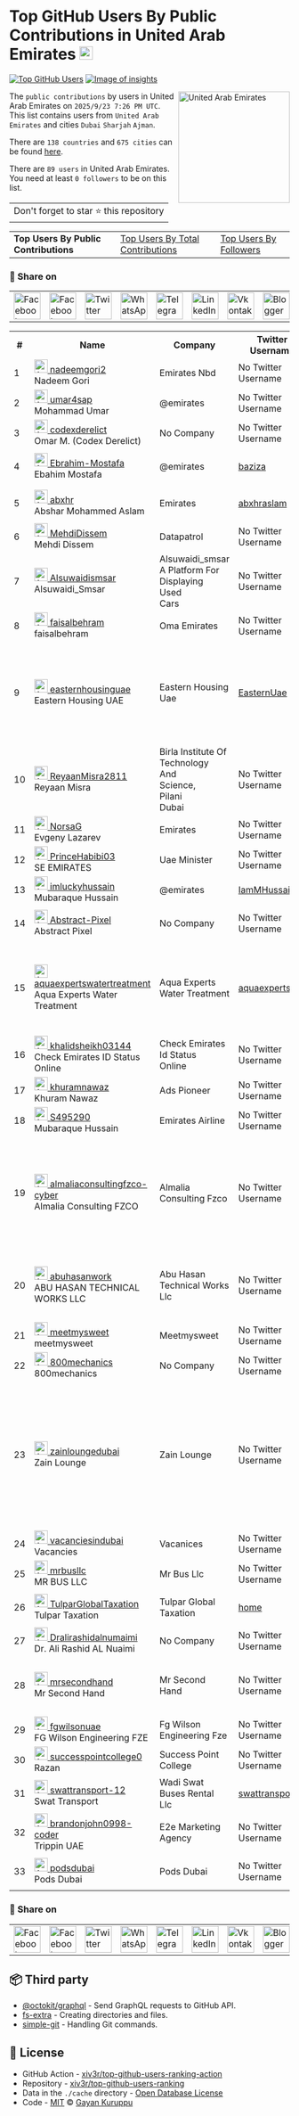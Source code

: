 # Top GitHub Users By Public Contributions in United Arab Emirates [<img alt="Image of insights" src="https://github.com/gayanvoice/insights/blob/master/graph/373383893/small/week.png" height="24">](https://github.com/gayanvoice/insights/blob/master/readme/373383893/week.md)
[![Top GitHub Users](https://github.com/gayanvoice/top-github-users/actions/workflows/action.yml/badge.svg)](https://github.com/gayanvoice/top-github-users/actions/workflows/action.yml) [![Image of insights](https://github.com/gayanvoice/insights/blob/master/svg/373383893/badge.svg)](https://github.com/gayanvoice/insights/blob/master/readme/373383893/week.md)

<a href="https://gayanvoice.github.io/top-github-users/index.html">
	<img align="right" width="200" src="https://upload.wikimedia.org/wikipedia/commons/c/cb/Flag_of_the_United_Arab_Emirates.svg" alt="United Arab Emirates">
</a>

The `public contributions` by users in United Arab Emirates on `2025/9/23 7:26 PM UTC`. This list contains users from `United Arab Emirates` and cities `Dubai` `Sharjah` `Ajman`.

There are `138 countries` and `675 cities` can be found [here](https://github.com/xiv3r/top-github-users-ranking).

There are `89 users`  in United Arab Emirates. You need at least `0 followers` to be on this list.

<table>
	<tr>
		<td>
			Don't forget to star ⭐ this repository
		</td>
	</tr>
</table>

<table>
	<tr>
		<td>
			<strong>Top Users By Public Contributions</strong>
		</td>
		<td>
			<a href="https://github.com/xiv3r/top-github-users-ranking/blob/main/markdown/total_contributions/united_arab_emirates.md">Top Users By Total Contributions</a>
		</td>
		<td>
			<a href="https://github.com/xiv3r/top-github-users-ranking/blob/main/markdown/followers/united_arab_emirates.md">Top Users By Followers</a>
		</td>
	</tr>
</table>

### 🚀 Share on

<table>
	<tr>
		<td>
			<a href="https://web.facebook.com/sharer.php?t=Top%20GitHub%20Users%20By%20Public%20Contributions%20in%20United%20Arab%20Emirates&u=https://github.com/xiv3r/top-github-users-ranking/blob/main/markdown/public_contributions/united_arab_emirates.md&_rdc=1&_rdr">
				<img src="https://github.com/gayanvoice/github-active-users-monitor/raw/master/public/images/icons/facebook.svg" height="48" width="48" alt="Facebook"/>
			</a>
		</td>
		<td>
			<a href="https://www.facebook.com/dialog/send?link=https://github.com/xiv3r/top-github-users-ranking/blob/main/markdown/public_contributions/united_arab_emirates.md&app_id=291494419107518&redirect_uri=https://github.com/xiv3r/top-github-users-ranking/blob/main/markdown/public_contributions/united_arab_emirates.md">
				<img src="https://github.com/gayanvoice/github-active-users-monitor/raw/master/public/images/icons/facebook_messenger.svg" height="48" width="48" alt="Facebook Messenger"/>
			</a>
		</td>
		<td>
			<a href="https://twitter.com/intent/tweet?text=Top%20GitHub%20Users%20By%20Public%20Contributions%20in%20United%20Arab%20Emirates&url=https://github.com/xiv3r/top-github-users-ranking/blob/main/markdown/public_contributions/united_arab_emirates.md">
				<img src="https://github.com/gayanvoice/github-active-users-monitor/raw/master/public/images/icons/twitter.svg" height="48" width="48" alt="Twitter"/>
			</a>
		</td>
		<td>
			<a href="https://web.whatsapp.com/send?text=Top%20GitHub%20Users%20By%20Public%20Contributions%20in%20United%20Arab%20Emirates https://github.com/xiv3r/top-github-users-ranking/blob/main/markdown/public_contributions/united_arab_emirates.md">
				<img src="https://github.com/gayanvoice/github-active-users-monitor/blob/master/public/images/icons/whatsapp.svg" height="48" width="48" alt="WhatsApp"/>
			</a>
		</td>
		<td>
			<a href="https://t.me/share/url?url=https://github.com/xiv3r/top-github-users-ranking/blob/main/markdown/public_contributions/united_arab_emirates.md&text=Top%20GitHub%20Users%20By%20Public%20Contributions%20in%20United%20Arab%20Emirates">
				<img src="https://github.com/gayanvoice/github-active-users-monitor/blob/master/public/images/icons/telegram.svg" height="48" width="48" alt="Telegram"/>
			</a>
		</td>
		<td>
			<a href="https://www.linkedin.com/shareArticle?title=Top%20GitHub%20Users%20By%20Public%20Contributions%20in%20United%20Arab%20Emirates&url=https://github.com/xiv3r/top-github-users-ranking/blob/main/markdown/public_contributions/united_arab_emirates.md">
				<img src="https://github.com/gayanvoice/github-active-users-monitor/blob/master/public/images/icons/linkedin.svg" height="48" width="48" alt="LinkedIn"/>
			</a>
		</td>
		<td>
			<a href="https://vk.com/share.php?url=https://github.com/xiv3r/top-github-users-ranking/blob/main/markdown/public_contributions/united_arab_emirates.md">
				<img src="https://github.com/gayanvoice/github-active-users-monitor/blob/master/public/images/icons/vkontakte.svg" height="48" width="48" alt="Vkontakte"/>
			</a>
		</td>
		<td>
			<a href="https://www.blogger.com/blog-this.g?n=List%20of%20most%20active%20github%20users%20based%20on%20public%20contributions%20by%20country&t=Top%20GitHub%20Users%20By%20Public%20Contributions%20in%20United%20Arab%20Emirates&u=https://github.com/xiv3r/top-github-users-ranking/blob/main/markdown/public_contributions/united_arab_emirates.md">
				<img src="https://github.com/gayanvoice/github-active-users-monitor/blob/master/public/images/icons/blogger.svg" height="48" width="48" alt="Blogger"/>
			</a>
		</td>
		<td>
			<a href="https://wordpress.com/wp-admin/press-this.php?u=https://github.com/xiv3r/top-github-users-ranking/blob/main/markdown/public_contributions/united_arab_emirates.md&t=Top%20GitHub%20Users%20By%20Public%20Contributions%20in%20United%20Arab%20Emirates&s=List%20of%20most%20active%20github%20users%20based%20on%20public%20contributions%20by%20country&i=">
				<img src="https://github.com/gayanvoice/github-active-users-monitor/blob/master/public/images/icons/wordpress.svg" height="48" width="48" alt="Wordpress"/>
			</a>
		</td>
		<td>
			<a href="mailto:recipient name?cc=cc&bcc=bcc&subject=Top%20GitHub%20Users%20By%20Public%20Contributions%20in%20United%20Arab%20Emirates&body=List%20of%20most%20active%20github%20users%20based%20on%20public%20contributions%20by%20country-https://github.com/xiv3r/top-github-users-ranking/blob/main/markdown/public_contributions/united_arab_emirates.md">
				<img src="https://github.com/gayanvoice/github-active-users-monitor/blob/master/public/images/icons/gmail.svg" height="48" width="48" alt="Email"/>
			</a>
		</td>
		<td>
			<a href="https://www.reddit.com/submit?title=Top%20GitHub%20Users%20By%20Public%20Contributions%20in%20United%20Arab%20Emirates&url=https://github.com/xiv3r/top-github-users-ranking/blob/main/markdown/public_contributions/united_arab_emirates.md">
				<img src="https://github.com/gayanvoice/github-active-users-monitor/blob/master/public/images/icons/reddit.svg" height="48" width="48" alt="Reddit"/>
			</a>
		</td>
	</tr>
</table>

<table>
	<tr>
		<th>#</th>
		<th>Name</th>
		<th>Company</th>
		<th>Twitter Username</th>
		<th>Location</th>
		<th>Public Contributions</th>
	</tr>
	<tr>
		<td>1</td>
		<td>
			<a href="https://github.com/nadeemgori2">
				<img src="https://avatars.githubusercontent.com/u/25431203?s=72&u=041f45c49a2404b7ef44aba8f9efb70503611b94&v=4" width="24" alt="Avatar of nadeemgori2"> nadeemgori2
			</a><br/>
			Nadeem Gori
		</td>
		<td>Emirates Nbd </td>
		<td>No Twitter Username</td>
		<td>Dubai</td>
		<td>54</td>
	</tr>
	<tr>
		<td>2</td>
		<td>
			<a href="https://github.com/umar4sap">
				<img src="https://avatars.githubusercontent.com/u/10072811?s=72&u=a738b24a09ae40b7d5efdffd912e8cb56afe6cd6&v=4" width="24" alt="Avatar of umar4sap"> umar4sap
			</a><br/>
			Mohammad Umar
		</td>
		<td>@emirates </td>
		<td>No Twitter Username</td>
		<td>Dubai</td>
		<td>44</td>
	</tr>
	<tr>
		<td>3</td>
		<td>
			<a href="https://github.com/codexderelict">
				<img src="https://avatars.githubusercontent.com/u/219467812?s=72&u=7d9b726460d58a5067672dd6642ef64887d1b0aa&v=4" width="24" alt="Avatar of codexderelict"> codexderelict
			</a><br/>
			Omar M. (Codex Derelict)
		</td>
		<td>No Company</td>
		<td>No Twitter Username</td>
		<td>Dubai, UAE</td>
		<td>27</td>
	</tr>
	<tr>
		<td>4</td>
		<td>
			<a href="https://github.com/Ebrahim-Mostafa">
				<img src="https://avatars.githubusercontent.com/u/57369953?s=72&u=328b2c7669511e08745f00c93ed496c1f9e4150c&v=4" width="24" alt="Avatar of Ebrahim-Mostafa"> Ebrahim-Mostafa
			</a><br/>
			Ebahim Mostafa
		</td>
		<td>@emirates </td>
		<td><a href="https://twitter.com/baziza">baziza</a></td>
		<td>Dubai United Arab Emirates</td>
		<td>23</td>
	</tr>
	<tr>
		<td>5</td>
		<td>
			<a href="https://github.com/abxhr">
				<img src="https://avatars.githubusercontent.com/u/42249391?s=72&u=31495e21ef742a95a0b746144cb1fb0880139eb5&v=4" width="24" alt="Avatar of abxhr"> abxhr
			</a><br/>
			Abshar Mohammed Aslam
		</td>
		<td>Emirates </td>
		<td><a href="https://twitter.com/abxhraslam">abxhraslam</a></td>
		<td>Dubai, United Arab Emirates</td>
		<td>15</td>
	</tr>
	<tr>
		<td>6</td>
		<td>
			<a href="https://github.com/MehdiDissem">
				<img src="https://avatars.githubusercontent.com/u/50797767?s=72&u=99a2d310d71326f79cf447698cd191b4804fcc22&v=4" width="24" alt="Avatar of MehdiDissem"> MehdiDissem
			</a><br/>
			Mehdi Dissem
		</td>
		<td>Datapatrol </td>
		<td>No Twitter Username</td>
		<td>Dubai</td>
		<td>14</td>
	</tr>
	<tr>
		<td>7</td>
		<td>
			<a href="https://github.com/Alsuwaidismsar">
				<img src="https://avatars.githubusercontent.com/u/198424369?s=72&u=682e18e66c39795432c51bc78fb5bdfc9c4b2fb4&v=4" width="24" alt="Avatar of Alsuwaidismsar"> Alsuwaidismsar
			</a><br/>
			Alsuwaidi_Smsar
		</td>
		<td>Alsuwaidi_smsar A Platform For<br/>Displaying<br/>Used<br/>Cars<br/></td>
		<td>No Twitter Username</td>
		<td>Sharjah</td>
		<td>7</td>
	</tr>
	<tr>
		<td>8</td>
		<td>
			<a href="https://github.com/faisalbehram">
				<img src="https://avatars.githubusercontent.com/u/56580297?s=72&u=9c5a753b21e5588747e3255758c8f84e1314ded3&v=4" width="24" alt="Avatar of faisalbehram"> faisalbehram
			</a><br/>
			faisalbehram
		</td>
		<td>Oma Emirates </td>
		<td>No Twitter Username</td>
		<td>Sharjah UAE</td>
		<td>6</td>
	</tr>
	<tr>
		<td>9</td>
		<td>
			<a href="https://github.com/easternhousinguae">
				<img src="https://avatars.githubusercontent.com/u/199571396?s=72&v=4" width="24" alt="Avatar of easternhousinguae"> easternhousinguae
			</a><br/>
			Eastern Housing UAE
		</td>
		<td>Eastern Housing Uae </td>
		<td><a href="https://twitter.com/EasternUae">EasternUae</a></td>
		<td>Office 3207, ParkLane Tower - Business Bay - Dubai - United Arab Emirates</td>
		<td>5</td>
	</tr>
	<tr>
		<td>10</td>
		<td>
			<a href="https://github.com/ReyaanMisra2811">
				<img src="https://avatars.githubusercontent.com/u/216720965?s=72&u=c2631a0e63ef70e814742f133f6d135ca6b7ffa3&v=4" width="24" alt="Avatar of ReyaanMisra2811"> ReyaanMisra2811
			</a><br/>
			Reyaan Misra
		</td>
		<td>Birla Institute Of Technology<br/>And<br/>Science,<br/>Pilani<br/>Dubai<br/></td>
		<td>No Twitter Username</td>
		<td>Dubai, United Arab Emirates </td>
		<td>4</td>
	</tr>
	<tr>
		<td>11</td>
		<td>
			<a href="https://github.com/NorsaG">
				<img src="https://avatars.githubusercontent.com/u/2400257?s=72&v=4" width="24" alt="Avatar of NorsaG"> NorsaG
			</a><br/>
			Evgeny Lazarev
		</td>
		<td>Emirates </td>
		<td>No Twitter Username</td>
		<td>Dubai</td>
		<td>4</td>
	</tr>
	<tr>
		<td>12</td>
		<td>
			<a href="https://github.com/PrinceHabibi03">
				<img src="https://avatars.githubusercontent.com/u/222849078?s=72&v=4" width="24" alt="Avatar of PrinceHabibi03"> PrinceHabibi03
			</a><br/>
			SE EMIRATES 
		</td>
		<td>Uae Minister  </td>
		<td>No Twitter Username</td>
		<td>Dubai Emirates </td>
		<td>3</td>
	</tr>
	<tr>
		<td>13</td>
		<td>
			<a href="https://github.com/imluckyhussain">
				<img src="https://avatars.githubusercontent.com/u/17722529?s=72&u=d5d192a210de9c0ee3b5eef1810f3e321129d210&v=4" width="24" alt="Avatar of imluckyhussain"> imluckyhussain
			</a><br/>
			Mubaraque Hussain
		</td>
		<td>@emirates </td>
		<td><a href="https://twitter.com/IamMHussain">IamMHussain</a></td>
		<td>Dubai</td>
		<td>2</td>
	</tr>
	<tr>
		<td>14</td>
		<td>
			<a href="https://github.com/Abstract-Pixel">
				<img src="https://avatars.githubusercontent.com/u/217856804?s=72&u=f125fd22280162b2fec93b688c31ec52fbac5e02&v=4" width="24" alt="Avatar of Abstract-Pixel"> Abstract-Pixel
			</a><br/>
			Abstract Pixel
		</td>
		<td>No Company</td>
		<td>No Twitter Username</td>
		<td>Sharjah, United Arab Emirates</td>
		<td>2</td>
	</tr>
	<tr>
		<td>15</td>
		<td>
			<a href="https://github.com/aquaexpertswatertreatment">
				<img src="https://avatars.githubusercontent.com/u/182740022?s=72&u=cec1100aaf9d97e283640e0365d121b2cd9c63c9&v=4" width="24" alt="Avatar of aquaexpertswatertreatment"> aquaexpertswatertreatment
			</a><br/>
			Aqua Experts Water Treatment
		</td>
		<td>Aqua Experts Water Treatment<br/></td>
		<td><a href="https://twitter.com/aquaexpertsuae">aquaexpertsuae</a></td>
		<td>Al Hilal Bank Building - Al Qusais - Al Qusais 2 - Dubai - United Arab Emirates</td>
		<td>2</td>
	</tr>
	<tr>
		<td>16</td>
		<td>
			<a href="https://github.com/khalidsheikh03144">
				<img src="https://avatars.githubusercontent.com/u/210959916?s=72&v=4" width="24" alt="Avatar of khalidsheikh03144"> khalidsheikh03144
			</a><br/>
			Check Emirates ID Status Online
		</td>
		<td>Check Emirates Id Status<br/>Online<br/></td>
		<td>No Twitter Username</td>
		<td>Dubai</td>
		<td>1</td>
	</tr>
	<tr>
		<td>17</td>
		<td>
			<a href="https://github.com/khuramnawaz">
				<img src="https://avatars.githubusercontent.com/u/214780117?s=72&v=4" width="24" alt="Avatar of khuramnawaz"> khuramnawaz
			</a><br/>
			Khuram Nawaz
		</td>
		<td>Ads Pioneer </td>
		<td>No Twitter Username</td>
		<td>Dubai</td>
		<td>1</td>
	</tr>
	<tr>
		<td>18</td>
		<td>
			<a href="https://github.com/S495290">
				<img src="https://avatars.githubusercontent.com/u/149684471?s=72&u=eced7041acfa72e19991933d15739f8c2918b05b&v=4" width="24" alt="Avatar of S495290"> S495290
			</a><br/>
			Mubaraque Hussain
		</td>
		<td>Emirates Airline </td>
		<td>No Twitter Username</td>
		<td>Dubai</td>
		<td>1</td>
	</tr>
	<tr>
		<td>19</td>
		<td>
			<a href="https://github.com/almaliaconsultingfzco-cyber">
				<img src="https://avatars.githubusercontent.com/u/229116496?s=72&u=01dc4c77644526df36c87b51c47e53cd4f26899f&v=4" width="24" alt="Avatar of almaliaconsultingfzco-cyber"> almaliaconsultingfzco-cyber
			</a><br/>
			Almalia Consulting FZCO
		</td>
		<td>Almalia Consulting Fzco </td>
		<td>No Twitter Username</td>
		<td>Aspin Commercial Tower - 201, 2nd Floor - Sheikh Zayed Rd - Dubai - United Arab Emirates</td>
		<td>1</td>
	</tr>
	<tr>
		<td>20</td>
		<td>
			<a href="https://github.com/abuhasanwork">
				<img src="https://avatars.githubusercontent.com/u/192496801?s=72&v=4" width="24" alt="Avatar of abuhasanwork"> abuhasanwork
			</a><br/>
			ABU HASAN TECHNICAL WORKS LLC
		</td>
		<td>Abu Hasan Technical Works<br/>Llc<br/></td>
		<td>No Twitter Username</td>
		<td>England Cluster, Y20, S05 - Dubai - United Arab Emirates</td>
		<td>1</td>
	</tr>
	<tr>
		<td>21</td>
		<td>
			<a href="https://github.com/meetmysweet">
				<img src="https://avatars.githubusercontent.com/u/209333028?s=72&v=4" width="24" alt="Avatar of meetmysweet"> meetmysweet
			</a><br/>
			meetmysweet
		</td>
		<td>Meetmysweet </td>
		<td>No Twitter Username</td>
		<td>Dubai</td>
		<td>1</td>
	</tr>
	<tr>
		<td>22</td>
		<td>
			<a href="https://github.com/800mechanics">
				<img src="https://avatars.githubusercontent.com/u/208693711?s=72&u=c67ef04d612b76c3535036c687f51e6b020e9b13&v=4" width="24" alt="Avatar of 800mechanics"> 800mechanics
			</a><br/>
			800mechanics
		</td>
		<td>No Company</td>
		<td>No Twitter Username</td>
		<td>Dubai</td>
		<td>1</td>
	</tr>
	<tr>
		<td>23</td>
		<td>
			<a href="https://github.com/zainloungedubai">
				<img src="https://avatars.githubusercontent.com/u/221667197?s=72&v=4" width="24" alt="Avatar of zainloungedubai"> zainloungedubai
			</a><br/>
			Zain Lounge
		</td>
		<td>Zain Lounge </td>
		<td>No Twitter Username</td>
		<td>Jumeirah Emirates Towers Hotel - Sheikh Zayed Rd - Trade Centre - Trade Centre 2 - Dubai - United Arab Emirates</td>
		<td>1</td>
	</tr>
	<tr>
		<td>24</td>
		<td>
			<a href="https://github.com/vacanciesindubai">
				<img src="https://avatars.githubusercontent.com/u/216490186?s=72&v=4" width="24" alt="Avatar of vacanciesindubai"> vacanciesindubai
			</a><br/>
			Vacancies
		</td>
		<td>Vacanices </td>
		<td>No Twitter Username</td>
		<td>Dubai</td>
		<td>1</td>
	</tr>
	<tr>
		<td>25</td>
		<td>
			<a href="https://github.com/mrbusllc">
				<img src="https://avatars.githubusercontent.com/u/214485774?s=72&v=4" width="24" alt="Avatar of mrbusllc"> mrbusllc
			</a><br/>
			MR BUS LLC
		</td>
		<td>Mr Bus Llc </td>
		<td>No Twitter Username</td>
		<td>DUBAI</td>
		<td>1</td>
	</tr>
	<tr>
		<td>26</td>
		<td>
			<a href="https://github.com/TulparGlobalTaxation">
				<img src="https://avatars.githubusercontent.com/u/210654593?s=72&v=4" width="24" alt="Avatar of TulparGlobalTaxation"> TulparGlobalTaxation
			</a><br/>
			Tulpar Taxation
		</td>
		<td>Tulpar Global Taxation </td>
		<td><a href="https://twitter.com/home">home</a></td>
		<td>Dubai, Business Bay, UAE</td>
		<td>1</td>
	</tr>
	<tr>
		<td>27</td>
		<td>
			<a href="https://github.com/Dralirashidalnumaimi">
				<img src="https://avatars.githubusercontent.com/u/185374036?s=72&u=19424790dddcef1c9572be3dd73fa7ea373678b4&v=4" width="24" alt="Avatar of Dralirashidalnumaimi"> Dralirashidalnumaimi
			</a><br/>
			Dr. Ali Rashid AL Nuaimi
		</td>
		<td>No Company</td>
		<td>No Twitter Username</td>
		<td>Dubai, UAE</td>
		<td>1</td>
	</tr>
	<tr>
		<td>28</td>
		<td>
			<a href="https://github.com/mrsecondhand">
				<img src="https://avatars.githubusercontent.com/u/221927867?s=72&u=ec12fea5ef8b60334c57cdaeaf6f185e5d63718f&v=4" width="24" alt="Avatar of mrsecondhand"> mrsecondhand
			</a><br/>
			Mr Second Hand
		</td>
		<td>Mr Second Hand </td>
		<td>No Twitter Username</td>
		<td>Business Bay - Dubai - United Arab Emirates</td>
		<td>1</td>
	</tr>
	<tr>
		<td>29</td>
		<td>
			<a href="https://github.com/fgwilsonuae">
				<img src="https://avatars.githubusercontent.com/u/208389524?s=72&v=4" width="24" alt="Avatar of fgwilsonuae"> fgwilsonuae
			</a><br/>
			FG Wilson Engineering FZE
		</td>
		<td>Fg Wilson Engineering Fze<br/></td>
		<td>No Twitter Username</td>
		<td>Dubai,UAE</td>
		<td>1</td>
	</tr>
	<tr>
		<td>30</td>
		<td>
			<a href="https://github.com/successpointcollege0">
				<img src="https://avatars.githubusercontent.com/u/189854119?s=72&v=4" width="24" alt="Avatar of successpointcollege0"> successpointcollege0
			</a><br/>
			Razan
		</td>
		<td>Success Point College </td>
		<td>No Twitter Username</td>
		<td>Sharjah</td>
		<td>1</td>
	</tr>
	<tr>
		<td>31</td>
		<td>
			<a href="https://github.com/swattransport-12">
				<img src="https://avatars.githubusercontent.com/u/216304705?s=72&v=4" width="24" alt="Avatar of swattransport-12"> swattransport-12
			</a><br/>
			Swat Transport
		</td>
		<td>Wadi Swat Buses Rental<br/>Llc<br/></td>
		<td><a href="https://twitter.com/swattransport">swattransport</a></td>
		<td>DUBAI</td>
		<td>1</td>
	</tr>
	<tr>
		<td>32</td>
		<td>
			<a href="https://github.com/brandonjohn0998-coder">
				<img src="https://avatars.githubusercontent.com/u/232760472?s=72&u=d9ff432022e54a614e9e9a3d2f4495419b705021&v=4" width="24" alt="Avatar of brandonjohn0998-coder"> brandonjohn0998-coder
			</a><br/>
			Trippin UAE
		</td>
		<td>E2e Marketing Agency </td>
		<td>No Twitter Username</td>
		<td>UAE, Dubai.</td>
		<td>1</td>
	</tr>
	<tr>
		<td>33</td>
		<td>
			<a href="https://github.com/podsdubai">
				<img src="https://avatars.githubusercontent.com/u/226297264?s=72&v=4" width="24" alt="Avatar of podsdubai"> podsdubai
			</a><br/>
			Pods Dubai
		</td>
		<td>Pods Dubai </td>
		<td>No Twitter Username</td>
		<td>Dubai, United Arab Emirates</td>
		<td>1</td>
	</tr>
</table>

### 🚀 Share on

<table>
	<tr>
		<td>
			<a href="https://web.facebook.com/sharer.php?t=Top%20GitHub%20Users%20By%20Public%20Contributions%20in%20United%20Arab%20Emirates&u=https://github.com/xiv3r/top-github-users-ranking/blob/main/markdown/public_contributions/united_arab_emirates.md&_rdc=1&_rdr">
				<img src="https://github.com/gayanvoice/github-active-users-monitor/raw/master/public/images/icons/facebook.svg" height="48" width="48" alt="Facebook"/>
			</a>
		</td>
		<td>
			<a href="https://www.facebook.com/dialog/send?link=https://github.com/xiv3r/top-github-users-ranking/blob/main/markdown/public_contributions/united_arab_emirates.md&app_id=291494419107518&redirect_uri=https://github.com/xiv3r/top-github-users-ranking/blob/main/markdown/public_contributions/united_arab_emirates.md">
				<img src="https://github.com/gayanvoice/github-active-users-monitor/raw/master/public/images/icons/facebook_messenger.svg" height="48" width="48" alt="Facebook Messenger"/>
			</a>
		</td>
		<td>
			<a href="https://twitter.com/intent/tweet?text=Top%20GitHub%20Users%20By%20Public%20Contributions%20in%20United%20Arab%20Emirates&url=https://github.com/xiv3r/top-github-users-ranking/blob/main/markdown/public_contributions/united_arab_emirates.md">
				<img src="https://github.com/gayanvoice/github-active-users-monitor/raw/master/public/images/icons/twitter.svg" height="48" width="48" alt="Twitter"/>
			</a>
		</td>
		<td>
			<a href="https://web.whatsapp.com/send?text=Top%20GitHub%20Users%20By%20Public%20Contributions%20in%20United%20Arab%20Emirates https://github.com/xiv3r/top-github-users-ranking/blob/main/markdown/public_contributions/united_arab_emirates.md">
				<img src="https://github.com/gayanvoice/github-active-users-monitor/blob/master/public/images/icons/whatsapp.svg" height="48" width="48" alt="WhatsApp"/>
			</a>
		</td>
		<td>
			<a href="https://t.me/share/url?url=https://github.com/xiv3r/top-github-users-ranking/blob/main/markdown/public_contributions/united_arab_emirates.md&text=Top%20GitHub%20Users%20By%20Public%20Contributions%20in%20United%20Arab%20Emirates">
				<img src="https://github.com/gayanvoice/github-active-users-monitor/blob/master/public/images/icons/telegram.svg" height="48" width="48" alt="Telegram"/>
			</a>
		</td>
		<td>
			<a href="https://www.linkedin.com/shareArticle?title=Top%20GitHub%20Users%20By%20Public%20Contributions%20in%20United%20Arab%20Emirates&url=https://github.com/xiv3r/top-github-users-ranking/blob/main/markdown/public_contributions/united_arab_emirates.md">
				<img src="https://github.com/gayanvoice/github-active-users-monitor/blob/master/public/images/icons/linkedin.svg" height="48" width="48" alt="LinkedIn"/>
			</a>
		</td>
		<td>
			<a href="https://vk.com/share.php?url=https://github.com/xiv3r/top-github-users-ranking/blob/main/markdown/public_contributions/united_arab_emirates.md">
				<img src="https://github.com/gayanvoice/github-active-users-monitor/blob/master/public/images/icons/vkontakte.svg" height="48" width="48" alt="Vkontakte"/>
			</a>
		</td>
		<td>
			<a href="https://www.blogger.com/blog-this.g?n=List%20of%20most%20active%20github%20users%20based%20on%20public%20contributions%20by%20country&t=Top%20GitHub%20Users%20By%20Public%20Contributions%20in%20United%20Arab%20Emirates&u=https://github.com/xiv3r/top-github-users-ranking/blob/main/markdown/public_contributions/united_arab_emirates.md">
				<img src="https://github.com/gayanvoice/github-active-users-monitor/blob/master/public/images/icons/blogger.svg" height="48" width="48" alt="Blogger"/>
			</a>
		</td>
		<td>
			<a href="https://wordpress.com/wp-admin/press-this.php?u=https://github.com/xiv3r/top-github-users-ranking/blob/main/markdown/public_contributions/united_arab_emirates.md&t=Top%20GitHub%20Users%20By%20Public%20Contributions%20in%20United%20Arab%20Emirates&s=List%20of%20most%20active%20github%20users%20based%20on%20public%20contributions%20by%20country&i=">
				<img src="https://github.com/gayanvoice/github-active-users-monitor/blob/master/public/images/icons/wordpress.svg" height="48" width="48" alt="Wordpress"/>
			</a>
		</td>
		<td>
			<a href="mailto:recipient name?cc=cc&bcc=bcc&subject=Top%20GitHub%20Users%20By%20Public%20Contributions%20in%20United%20Arab%20Emirates&body=List%20of%20most%20active%20github%20users%20based%20on%20public%20contributions%20by%20country-https://github.com/xiv3r/top-github-users-ranking/blob/main/markdown/public_contributions/united_arab_emirates.md">
				<img src="https://github.com/gayanvoice/github-active-users-monitor/blob/master/public/images/icons/gmail.svg" height="48" width="48" alt="Email"/>
			</a>
		</td>
		<td>
			<a href="https://www.reddit.com/submit?title=Top%20GitHub%20Users%20By%20Public%20Contributions%20in%20United%20Arab%20Emirates&url=https://github.com/xiv3r/top-github-users-ranking/blob/main/markdown/public_contributions/united_arab_emirates.md">
				<img src="https://github.com/gayanvoice/github-active-users-monitor/blob/master/public/images/icons/reddit.svg" height="48" width="48" alt="Reddit"/>
			</a>
		</td>
	</tr>
</table>

## 📦 Third party

- [@octokit/graphql](https://www.npmjs.com/package/@octokit/graphql) - Send GraphQL requests to GitHub API.
- [fs-extra](https://www.npmjs.com/package/fs-extra) - Creating directories and files.
- [simple-git](https://www.npmjs.com/package/simple-git) - Handling Git commands.
## 📄 License

- GitHub Action - [xiv3r/top-github-users-ranking-action](https://github.com/xiv3r/top-github-users-ranking-action)
- Repository - [xiv3r/top-github-users-ranking](https://github.com/xiv3r/top-github-users-ranking)
- Data in the `./cache` directory - [Open Database License](https://opendatacommons.org/licenses/odbl/1-0/)
- Code - [MIT](./LICENSE) © [Gayan Kuruppu](https://github.com/gayanvoice)
